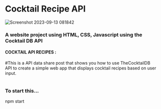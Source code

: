 <H1>Cocktail Recipe API</H1>

![Screenshot 2023-09-13 081842](https://github.com/ProjectHopper/Cocktail_Recipes_API/assets/139052598/006a9a16-8128-4c03-927c-ea51a3e50387)
<H3>A website project using HTML, CSS, Javascript using the Cocktail DB API</H3>
<h4>COCKTAIL API RECIPES :</h4>
#This is a API data share post that shows you how to use TheCocktailDB API to create a simple web app that displays cocktail recipes based on user input. </br>
 </br>
<H3>To start this...</H3>
npm start
